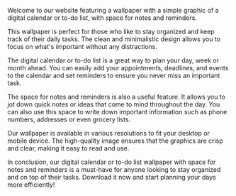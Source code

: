 <!--
Write me content for website with wallpaper "A wallpaper with a simple graphic of a digital calendar or to-do list, with space for notes and reminders."
-->

<!--font:"Montserrat"-->

Welcome to our website featuring a wallpaper with a simple graphic of a digital calendar or to-do list, with space for notes and reminders. 

This wallpaper is perfect for those who like to stay organized and keep track of their daily tasks. The clean and minimalistic design allows you to focus on what's important without any distractions.

The digital calendar or to-do list is a great way to plan your day, week or month ahead. You can easily add your appointments, deadlines, and events to the calendar and set reminders to ensure you never miss an important task.

The space for notes and reminders is also a useful feature. It allows you to jot down quick notes or ideas that come to mind throughout the day. You can also use this space to write down important information such as phone numbers, addresses or even grocery lists.

Our wallpaper is available in various resolutions to fit your desktop or mobile device. The high-quality image ensures that the graphics are crisp and clear, making it easy to read and use.

In conclusion, our digital calendar or to-do list wallpaper with space for notes and reminders is a must-have for anyone looking to stay organized and on top of their tasks. Download it now and start planning your days more efficiently!
